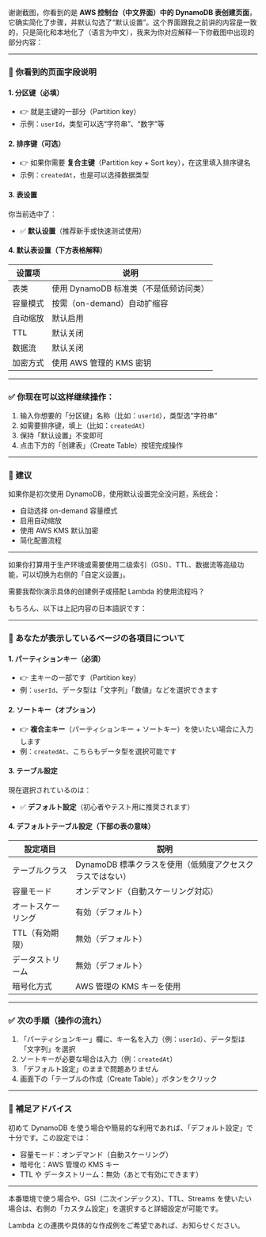 谢谢截图，你看到的是 **AWS 控制台（中文界面）中的 DynamoDB 表创建页面**，它确实简化了步骤，并默认勾选了“默认设置”。这个界面跟我之前讲的内容是一致的，只是简化和本地化了（语言为中文），我来为你对应解释一下你截图中出现的部分内容：

---

### 🔹 你看到的页面字段说明

#### 1. 分区键（必填）

* 👉 就是主键的一部分（Partition key）
* 示例：`userId`，类型可以选“字符串”、“数字”等

#### 2. 排序键（可选）

* 👉 如果你需要 **复合主键**（Partition key + Sort key），在这里填入排序键名
* 示例：`createdAt`，也是可以选择数据类型

#### 3. 表设置

你当前选中了：

* ✅ **默认设置**（推荐新手或快速测试使用）

#### 4. 默认表设置（下方表格解释）

| 设置项  | 说明                       |
| ---- | ------------------------ |
| 表类   | 使用 DynamoDB 标准类（不是低频访问类） |
| 容量模式 | 按需（on-demand）自动扩缩容       |
| 自动缩放 | 默认启用                     |
| TTL  | 默认关闭                     |
| 数据流  | 默认关闭                     |
| 加密方式 | 使用 AWS 管理的 KMS 密钥        |

---

### ✅ 你现在可以这样继续操作：

1. 输入你想要的「分区键」名称（比如：`userId`），类型选“字符串”
2. 如需要排序键，填上（比如：`createdAt`）
3. 保持「默认设置」不变即可
4. 点击下方的「创建表」（Create Table）按钮完成操作

---

### 📝 建议

如果你是初次使用 DynamoDB，使用默认设置完全没问题，系统会：

* 自动选择 on-demand 容量模式
* 启用自动缩放
* 使用 AWS KMS 默认加密
* 简化配置流程

---

如果你打算用于生产环境或需要使用二级索引（GSI）、TTL、数据流等高级功能，可以切换为右侧的「自定义设置」。

需要我帮你演示具体的创建例子或搭配 Lambda 的使用流程吗？


もちろん、以下は上記内容の日本語訳です：

---

### 🔹 あなたが表示しているページの各項目について

#### 1. パーティションキー（必須）

* 👉 主キーの一部です（Partition key）
* 例：`userId`、データ型は「文字列」「数値」などを選択できます

#### 2. ソートキー（オプション）

* 👉 **複合主キー**（パーティションキー + ソートキー）を使いたい場合に入力します
* 例：`createdAt`、こちらもデータ型を選択可能です

#### 3. テーブル設定

現在選択されているのは：

* ✅ **デフォルト設定**（初心者やテスト用に推奨されます）

#### 4. デフォルトテーブル設定（下部の表の意味）

| 設定項目      | 説明                                |
| --------- | --------------------------------- |
| テーブルクラス   | DynamoDB 標準クラスを使用（低頻度アクセスクラスではない） |
| 容量モード     | オンデマンド（自動スケーリング対応）                |
| オートスケーリング | 有効（デフォルト）                         |
| TTL（有効期限） | 無効（デフォルト）                         |
| データストリーム  | 無効（デフォルト）                         |
| 暗号化方式     | AWS 管理の KMS キーを使用                 |

---

### ✅ 次の手順（操作の流れ）

1. 「パーティションキー」欄に、キー名を入力（例：`userId`）、データ型は「文字列」を選択
2. ソートキーが必要な場合は入力（例：`createdAt`）
3. 「デフォルト設定」のままで問題ありません
4. 画面下の「テーブルの作成（Create Table）」ボタンをクリック

---

### 📝 補足アドバイス

初めて DynamoDB を使う場合や簡易的な利用であれば、「デフォルト設定」で十分です。この設定では：

* 容量モード：オンデマンド（自動スケーリング）
* 暗号化：AWS 管理の KMS キー
* TTL や データストリーム：無効（あとで有効にできます）

---

本番環境で使う場合や、GSI（二次インデックス）、TTL、Streams を使いたい場合は、右側の「カスタム設定」を選択すると詳細設定が可能です。

Lambda との連携や具体的な作成例をご希望であれば、お知らせください。



